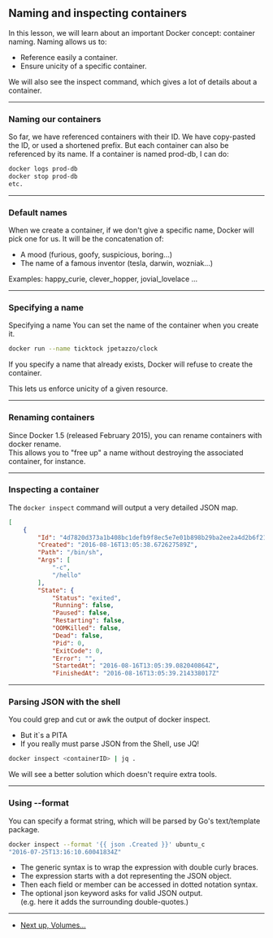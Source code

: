 ## Naming and inspecting containers
In this lesson, we will learn about an important Docker concept: container naming.
Naming allows us to:
* Reference easily a container.
* Ensure unicity of a specific container.

We will also see the inspect command, which gives a lot of details about a container.

----

### Naming our containers
So far, we have referenced containers with their ID.
We have copy-pasted the ID, or used a shortened prefix.
But each container can also be referenced by its name.
If a container is named prod-db, I can do:
```bash
docker logs prod-db
docker stop prod-db
etc.
```

----

### Default names

When we create a container, if we don't give a specific name, Docker will pick one for us.
It will be the concatenation of:
* A mood (furious, goofy, suspicious, boring...)
* The name of a famous inventor (tesla, darwin, wozniak...)

Examples: happy_curie, clever_hopper, jovial_lovelace ...

----

### Specifying a name
Specifying a name
You can set the name of the container when you create it.
```bash
docker run --name ticktock jpetazzo/clock
```

If you specify a name that already exists, Docker will refuse to create the container.

This lets us enforce unicity of a given resource.

----

### Renaming containers
Since Docker 1.5 (released February 2015), you can rename containers with docker rename.   
This allows you to "free up" a name without destroying the associated container, for instance.

----

### Inspecting a container

The `docker inspect` command will output a very detailed JSON map.

```JSON
[
    {
        "Id": "4d7820d373a1b408bc1defb9f8ec5e7e01b898b29ba2ee2a4d2b6f2107119b0c",
        "Created": "2016-08-16T13:05:38.672627589Z",
        "Path": "/bin/sh",
        "Args": [
            "-c",
            "/hello"
        ],
        "State": {
            "Status": "exited",
            "Running": false,
            "Paused": false,
            "Restarting": false,
            "OOMKilled": false,
            "Dead": false,
            "Pid": 0,
            "ExitCode": 0,
            "Error": "",
            "StartedAt": "2016-08-16T13:05:39.082040864Z",
            "FinishedAt": "2016-08-16T13:05:39.214338017Z"
```

----

### Parsing JSON with the shell

You could grep and cut or awk the output of docker inspect.
* But it`s a PITA
* If you really must parse JSON from the Shell, use JQ!
```bash
docker inspect <containerID> | jq .
```

We will see a better solution which doesn't require extra tools.

----

### Using --format
You can specify a format string, which will be parsed by Go's text/template package.
```bash
docker inspect --format '{{ json .Created }}' ubuntu_c
"2016-07-25T13:16:10.60041834Z"
```

* The generic syntax is to wrap the expression with double curly braces.
* The expression starts with a dot representing the JSON object.
* Then each field or member can be accessed in dotted notation syntax.
* The optional json keyword asks for valid JSON output.  
(e.g. here it adds the surrounding double-quotes.)

----

  * [Next up, Volumes...](./04_volumes.md)